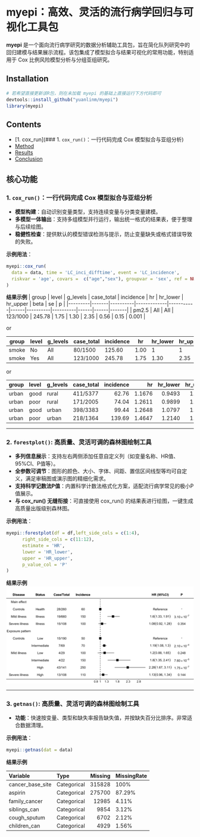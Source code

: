 # myepi：高效、灵活的流行病学回归与可视化工具包

**myepi** 是一个面向流行病学研究的数据分析辅助工具包，旨在简化队列研究中的回归建模与结果展示流程。该包集成了模型拟合与结果可视化的常用功能，特别适用于 Cox 比例风险模型分析与分组亚组研究。

## Installation
```R
# 若希望直接更新该R包，则在未加载 myepi 的基础上直接运行下方代码即可
devtools::install_github("yuanlinm/myepi")
library(myepi)
```

## Contents
- [1. cox_run](### 1. `cox_run()`：一行代码完成 Cox 模型拟合与亚组分析)
- [Method](#method)
- [Results](#results)
- [Conclusion](#conclusion)


## 核心功能

### 1. `cox_run()`：一行代码完成 Cox 模型拟合与亚组分析

- **模型构建**：自动识别变量类型，支持连续变量与分类变量建模。
- **多模型一体输出**：支持多组模型并行运行，输出统一格式的结果表，便于整理与后续绘图。
- **稳健性检查**：提供默认的模型错误检测与提示，防止变量缺失或格式错误导致的失败。

**示例用法**：

```r
myepi::cox_run(
  data = data, time = 'LC_inci_difftime', event = 'LC_incidence',
  riskvar = 'age', covars =  c("age","sex"), groupvar = 'sex', ref = NULL
)
```

**结果示例**
| group   | level | g_levels | case_total | incidence | hr   | hr_lower | hr_upper | beta | se   | p     |
|---------|-------|----------|-------------|-----------|------|----------|----------|------|------|-------|
| pm2.5   | All   | All      | 123/1000    | 245.78    | 1.75 | 1.30     | 2.35     | 0.56 | 0.15 | 0.001 |

or

| group   | level | g_levels | case_total | incidence | hr   | hr_lower | hr_upper | beta | se   | p     |
|---------|-------|----------|-------------|-----------|------|----------|----------|------|------|-------|
| smoke   | No    | All      | 80/1500     | 125.60    | 1.00 | 1      | 1      | 0  | 0  | 1   |
| smoke   | Yes   | All      | 123/1000    | 245.78    | 1.75 | 1.30     | 2.35     | 0.56 | 0.15 | 0.001 |

or

|group |level     |g_levels |case_total | incidence|     hr| hr_lower| hr_upper|   beta|     se|         p|
|:-----|:---------|:--------|:----------|---------:|------:|--------:|--------:|------:|------:|---------:|
|urban |good      |rural    |411/5377  |     62.76| 1.1676|   0.9493|   1.4361| 0.1549| 0.1056| 0.1423593|
|urban |poor      |rural    |171/2005  |     74.04| 1.2611|   0.9899|   1.6065| 0.2320| 0.1235| 0.0603900|
|urban |good      |urban    |398/3383  |     99.44| 1.2648|   1.0797|   1.4817| 0.2349| 0.0807| 0.0036124|
|urban |poor      |urban    |218/1364 |    139.69| 1.4647|   1.2140|   1.7671| 0.3817| 0.0958| 0.0000674|



---




### 2. `forestplot()`: 高质量、灵活可调的森林图绘制工具

- **多列信息展示**：支持左右两侧添加任意自定义列（如变量名称、HR值、95%CI、P值等）。
- **全参数可调节**：图形的颜色、大小、字体、间距、置信区间线型等均可自定义，满足审稿图或演示图的精细化需求。
- **支持科学记数法P值**：内置科学计数法格式化方案，适配流行病学常见的极小P值展示。
- **与 cox_run() 无缝衔接**：可直接使用 cox_run() 的结果表进行绘图，一键生成高质量出版级别森林图。

**示例用法**：
```r
myepi::forestplot(df = df,left_side_cols = c(1:4),
      right_side_cols = c(11:12),
      estimate = 'HR',
      lower = 'HR_lower',
      upper = 'HR_upper',
      p_value_col = 'P'
)
```
**结果示例**
![x效果展示](temp.png)

---


### 3. `getnas()`: 高质量、灵活可调的森林图绘制工具

- **功能**：快速按变量、类型和缺失率报告缺失值，并按缺失百分比排序。非常适合数据清理。

**示例用法**：
```r
myepi::getnas(dat = data)
```

**结果示例**

|Variable                  |Type        | Missing|MissingRate |
|:-------------------------|:-----------|-------:|:-----------|
|cancer_base_site          |Categorical |  315828|100%        |
|aspirin                   |Categorical |  275700|87.29%      |
|family_cancer             |Categorical |   12985|4.11%       |
|siblings_can              |Categorical |    9854|3.12%       |
|cough_sputum              |Categorical |    6702|2.12%       |
|children_can              |Categorical |    4929|1.56%       |




